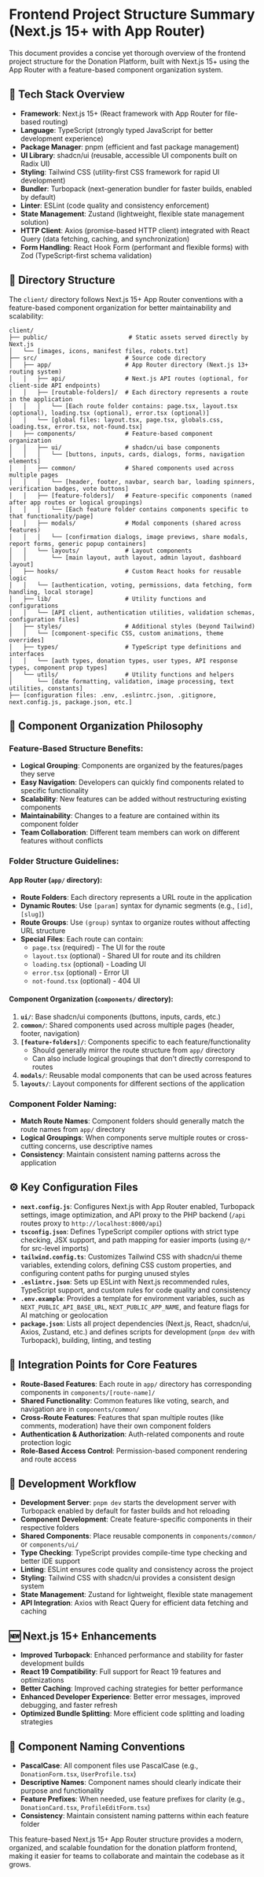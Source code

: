 # Frontend Project Structure Summary (Next.js 15+ with App Router)

This document provides a concise yet thorough overview of the frontend project structure for the Donation Platform, built with Next.js 15+ using the App Router with a feature-based component organization system.

## 🚀 Tech Stack Overview

- **Framework**: Next.js 15+ (React framework with App Router for file-based routing)
- **Language**: TypeScript (strongly typed JavaScript for better development experience)
- **Package Manager**: pnpm (efficient and fast package management)
- **UI Library**: shadcn/ui (reusable, accessible UI components built on Radix UI)
- **Styling**: Tailwind CSS (utility-first CSS framework for rapid UI development)
- **Bundler**: Turbopack (next-generation bundler for faster builds, enabled by default)
- **Linter**: ESLint (code quality and consistency enforcement)
- **State Management**: Zustand (lightweight, flexible state management solution)
- **HTTP Client**: Axios (promise-based HTTP client) integrated with React Query (data fetching, caching, and synchronization)
- **Form Handling**: React Hook Form (performant and flexible forms) with Zod (TypeScript-first schema validation)

## 📁 Directory Structure

The `client/` directory follows Next.js 15+ App Router conventions with a feature-based component organization for better maintainability and scalability:

```
client/
├── public/                       # Static assets served directly by Next.js
│   └── [images, icons, manifest files, robots.txt]
├── src/                         # Source code directory
│   ├── app/                     # App Router directory (Next.js 13+ routing system)
│   │   ├── api/                 # Next.js API routes (optional, for client-side API endpoints)
│   │   ├── [routable-folders]/  # Each directory represents a route in the application
│   │   │   └── [Each route folder contains: page.tsx, layout.tsx (optional), loading.tsx (optional), error.tsx (optional)]
│   │   └── [global files: layout.tsx, page.tsx, globals.css, loading.tsx, error.tsx, not-found.tsx]
│   ├── components/              # Feature-based component organization
│   │   ├── ui/                  # shadcn/ui base components
│   │   │   └── [buttons, inputs, cards, dialogs, forms, navigation elements]
│   │   ├── common/              # Shared components used across multiple pages
│   │   │   └── [header, footer, navbar, search bar, loading spinners, verification badges, vote buttons]
│   │   ├── [feature-folders]/   # Feature-specific components (named after app routes or logical groupings)
│   │   │   └── [Each feature folder contains components specific to that functionality/page]
│   │   ├── modals/              # Modal components (shared across features)
│   │   │   └── [confirmation dialogs, image previews, share modals, report forms, generic popup containers]
│   │   └── layouts/             # Layout components
│   │       └── [main layout, auth layout, admin layout, dashboard layout]
│   ├── hooks/                   # Custom React hooks for reusable logic
│   │   └── [authentication, voting, permissions, data fetching, form handling, local storage]
│   ├── lib/                     # Utility functions and configurations
│   │   └── [API client, authentication utilities, validation schemas, configuration files]
│   ├── styles/                  # Additional styles (beyond Tailwind)
│   │   └── [component-specific CSS, custom animations, theme overrides]
│   ├── types/                   # TypeScript type definitions and interfaces
│   │   └── [auth types, donation types, user types, API response types, component prop types]
│   └── utils/                   # Utility functions and helpers
│       └── [date formatting, validation, image processing, text utilities, constants]
├── [configuration files: .env, .eslintrc.json, .gitignore, next.config.js, package.json, etc.]
```

## 🎯 Component Organization Philosophy

### Feature-Based Structure Benefits:
- **Logical Grouping**: Components are organized by the features/pages they serve
- **Easy Navigation**: Developers can quickly find components related to specific functionality
- **Scalability**: New features can be added without restructuring existing components
- **Maintainability**: Changes to a feature are contained within its component folder
- **Team Collaboration**: Different team members can work on different features without conflicts

### Folder Structure Guidelines:

#### App Router (`app/` directory):
- **Route Folders**: Each directory represents a URL route in the application
- **Dynamic Routes**: Use `[param]` syntax for dynamic segments (e.g., `[id]`, `[slug]`)
- **Route Groups**: Use `(group)` syntax to organize routes without affecting URL structure
- **Special Files**: Each route can contain:
  - `page.tsx` (required) - The UI for the route
  - `layout.tsx` (optional) - Shared UI for route and its children
  - `loading.tsx` (optional) - Loading UI
  - `error.tsx` (optional) - Error UI
  - `not-found.tsx` (optional) - 404 UI

#### Component Organization (`components/` directory):
1. **`ui/`**: Base shadcn/ui components (buttons, inputs, cards, etc.)
2. **`common/`**: Shared components used across multiple pages (header, footer, navigation)
3. **`[feature-folders]/`**: Components specific to each feature/functionality
   - Should generally mirror the route structure from `app/` directory
   - Can also include logical groupings that don't directly correspond to routes
4. **`modals/`**: Reusable modal components that can be used across features
5. **`layouts/`**: Layout components for different sections of the application

### Component Folder Naming:
- **Match Route Names**: Component folders should generally match the route names from `app/` directory
- **Logical Groupings**: When components serve multiple routes or cross-cutting concerns, use descriptive names
- **Consistency**: Maintain consistent naming patterns across the application

## ⚙ Key Configuration Files

- **`next.config.js`**: Configures Next.js with App Router enabled, Turbopack settings, image optimization, and API proxy to the PHP backend (`/api` routes proxy to `http://localhost:8000/api`)
- **`tsconfig.json`**: Defines TypeScript compiler options with strict type checking, JSX support, and path mapping for easier imports (using `@/*` for src-level imports)
- **`tailwind.config.ts`**: Customizes Tailwind CSS with shadcn/ui theme variables, extending colors, defining CSS custom properties, and configuring content paths for purging unused styles
- **`.eslintrc.json`**: Sets up ESLint with Next.js recommended rules, TypeScript support, and custom rules for code quality and consistency
- **`.env.example`**: Provides a template for environment variables, such as `NEXT_PUBLIC_API_BASE_URL`, `NEXT_PUBLIC_APP_NAME`, and feature flags for AI matching or geolocation
- **`package.json`**: Lists all project dependencies (Next.js, React, shadcn/ui, Axios, Zustand, etc.) and defines scripts for development (`pnpm dev` with Turbopack), building, linting, and testing

## 🎯 Integration Points for Core Features

- **Route-Based Features**: Each route in `app/` directory has corresponding components in `components/[route-name]/`
- **Shared Functionality**: Common features like voting, search, and navigation are in `components/common/`
- **Cross-Route Features**: Features that span multiple routes (like comments, moderation) have their own component folders
- **Authentication & Authorization**: Auth-related components and route protection logic
- **Role-Based Access Control**: Permission-based component rendering and route access

## 🚀 Development Workflow

- **Development Server**: `pnpm dev` starts the development server with Turbopack enabled by default for faster builds and hot reloading
- **Component Development**: Create feature-specific components in their respective folders
- **Shared Components**: Place reusable components in `components/common/` or `components/ui/`
- **Type Checking**: TypeScript provides compile-time type checking and better IDE support
- **Linting**: ESLint ensures code quality and consistency across the project
- **Styling**: Tailwind CSS with shadcn/ui provides a consistent design system
- **State Management**: Zustand for lightweight, flexible state management
- **API Integration**: Axios with React Query for efficient data fetching and caching

## 🆕 Next.js 15+ Enhancements

- **Improved Turbopack**: Enhanced performance and stability for faster development builds
- **React 19 Compatibility**: Full support for React 19 features and optimizations
- **Better Caching**: Improved caching strategies for better performance
- **Enhanced Developer Experience**: Better error messages, improved debugging, and faster refresh
- **Optimized Bundle Splitting**: More efficient code splitting and loading strategies

## 📝 Component Naming Conventions

- **PascalCase**: All component files use PascalCase (e.g., `DonationForm.tsx`, `UserProfile.tsx`)
- **Descriptive Names**: Component names should clearly indicate their purpose and functionality
- **Feature Prefixes**: When needed, use feature prefixes for clarity (e.g., `DonationCard.tsx`, `ProfileEditForm.tsx`)
- **Consistency**: Maintain consistent naming patterns within each feature folder

This feature-based Next.js 15+ App Router structure provides a modern, organized, and scalable foundation for the donation platform frontend, making it easier for teams to collaborate and maintain the codebase as it grows.